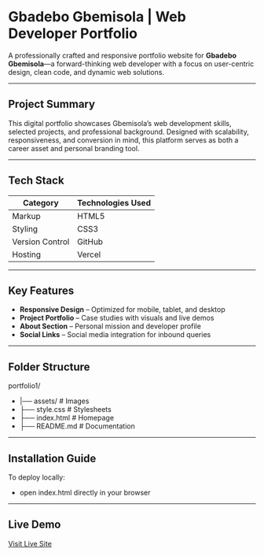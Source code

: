 # Gbadebo Gbemisola | Web Developer Portfolio

A professionally crafted and responsive portfolio website for **Gbadebo Gbemisola**—a forward-thinking web developer with a focus on user-centric design, clean code, and dynamic web solutions.

---

##  Project Summary

This digital portfolio showcases Gbemisola’s web development skills, selected projects, and professional background. Designed with scalability, responsiveness, and conversion in mind, this platform serves as both a career asset and personal branding tool.

---

## Tech Stack

| Category        | Technologies Used                 |
|----------------|------------------------------------|
| Markup         | HTML5                              |
| Styling        | CSS3                               |
| Version Control|  GitHub                            |
| Hosting        | Vercel                             |

---

## Key Features

-  **Responsive Design** – Optimized for mobile, tablet, and desktop
-  **Project Portfolio** – Case studies with visuals and live demos
- **About Section** – Personal mission and developer profile
- **Social Links** – Social media integration for inbound queries

---
## Folder Structure

portfolio1/
-   |── assets/ # Images
-   ├── style.css # Stylesheets
-   ├── index.html # Homepage
-   ├── README.md # Documentation

---
## Installation Guide

To deploy locally:
- open index.html directly in your browser

---
## Live Demo
[Visit Live Site](https://gbemi-portfolio.vercel.app/)
